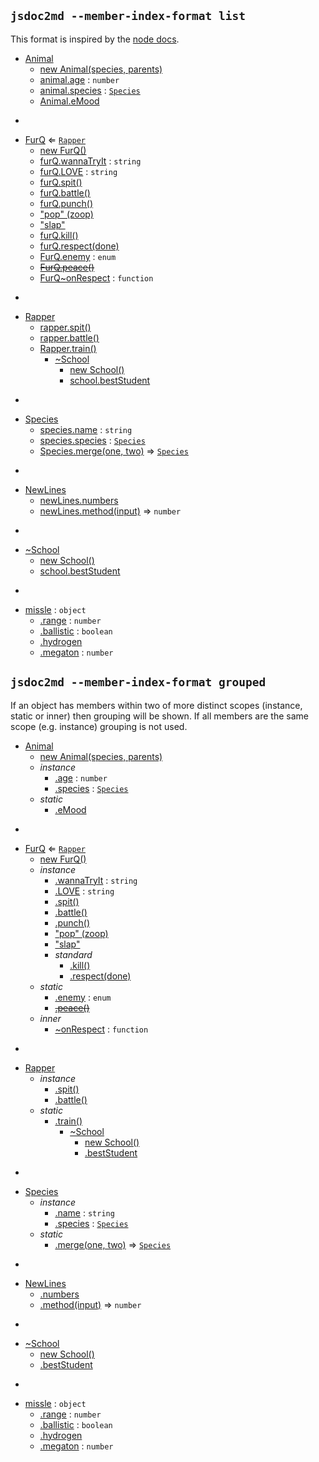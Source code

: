 ## `jsdoc2md --member-index-format list`
This format is inspired by the [node docs](http://nodejs.org/api/). 

* [Animal](#Animal)
    * [new Animal(species, parents)](#new_Animal_new)
    * [animal.age](#Animal+age) : <code>number</code>
    * [animal.species](#Animal+species) : <code>[Species](#Species)</code>
    * [Animal.eMood](#Animal.eMood)

-

* [FurQ](#FurQ) ⇐ <code>[Rapper](#Rapper)</code>
    * [new FurQ()](#new_FurQ_new)
    * [furQ.wannaTryIt](#FurQ+wannaTryIt) : <code>string</code>
    * [furQ.LOVE](#FurQ+LOVE) : <code>string</code>
    * [furQ.spit()](#FurQ+spit)
    * [furQ.battle()](#Rapper+battle)
    * [furQ.punch()](#FurQ+punch)
    * ["pop" (zoop)](#FurQ+event_pop)
    * ["slap"](#FurQ+event_slap)
    * [furQ.kill()](#FurQ+kill)
    * [furQ.respect(done)](#FurQ+respect)
    * [FurQ.enemy](#FurQ.enemy) : <code>enum</code>
    * ~~[FurQ.peace()](#FurQ.peace)~~
    * [FurQ~onRespect](#FurQ..onRespect) : <code>function</code>

-

* [Rapper](#Rapper)
    * [rapper.spit()](#Rapper+spit)
    * [rapper.battle()](#Rapper+battle)
    * [Rapper.train()](#Rapper.train)
        * [~School](#Rapper.train..School)
            * [new School()](#new_Rapper.train..School_new)
            * [school.bestStudent](#Rapper.train..School+bestStudent)

-

* [Species](#Species)
    * [species.name](#Species+name) : <code>string</code>
    * [species.species](#Species+species) : <code>[Species](#Species)</code>
    * [Species.merge(one, two)](#Species.merge) ⇒ <code>[Species](#Species)</code>

-

* [NewLines](#NewLines)
    * [newLines.numbers](#NewLines+numbers)
    * [newLines.method(input)](#NewLines+method) ⇒ <code>number</code>

-

* [~School](#Rapper.train..School)
    * [new School()](#new_Rapper.train..School_new)
    * [school.bestStudent](#Rapper.train..School+bestStudent)

-


* [missle](#missle) : <code>object</code>
    * [.range](#missle.range) : <code>number</code>
    * [.ballistic](#missle.ballistic) : <code>boolean</code>
    * [.hydrogen](#missle.hydrogen)
    * [.megaton](#missle.megaton) : <code>number</code>


## `jsdoc2md --member-index-format grouped`
If an object has members within two of more distinct scopes (instance, static or inner) then grouping will be shown. If all members are the same scope (e.g. instance) grouping is not used. 

* [Animal](#Animal)
    * [new Animal(species, parents)](#new_Animal_new)
    * _instance_
        * [.age](#Animal+age) : <code>number</code>
        * [.species](#Animal+species) : <code>[Species](#Species)</code>
    * _static_
        * [.eMood](#Animal.eMood)

-

* [FurQ](#FurQ) ⇐ <code>[Rapper](#Rapper)</code>
    * [new FurQ()](#new_FurQ_new)
    * _instance_
        * [.wannaTryIt](#FurQ+wannaTryIt) : <code>string</code>
        * [.LOVE](#FurQ+LOVE) : <code>string</code>
        * [.spit()](#FurQ+spit)
        * [.battle()](#Rapper+battle)
        * [.punch()](#FurQ+punch)
        * ["pop" (zoop)](#FurQ+event_pop)
        * ["slap"](#FurQ+event_slap)
        * _standard_
            * [.kill()](#FurQ+kill)
            * [.respect(done)](#FurQ+respect)
    * _static_
        * [.enemy](#FurQ.enemy) : <code>enum</code>
        * ~~[.peace()](#FurQ.peace)~~
    * _inner_
        * [~onRespect](#FurQ..onRespect) : <code>function</code>

-

* [Rapper](#Rapper)
    * _instance_
        * [.spit()](#Rapper+spit)
        * [.battle()](#Rapper+battle)
    * _static_
        * [.train()](#Rapper.train)
            * [~School](#Rapper.train..School)
                * [new School()](#new_Rapper.train..School_new)
                * [.bestStudent](#Rapper.train..School+bestStudent)

-

* [Species](#Species)
    * _instance_
        * [.name](#Species+name) : <code>string</code>
        * [.species](#Species+species) : <code>[Species](#Species)</code>
    * _static_
        * [.merge(one, two)](#Species.merge) ⇒ <code>[Species](#Species)</code>

-

* [NewLines](#NewLines)
    * [.numbers](#NewLines+numbers)
    * [.method(input)](#NewLines+method) ⇒ <code>number</code>

-

* [~School](#Rapper.train..School)
    * [new School()](#new_Rapper.train..School_new)
    * [.bestStudent](#Rapper.train..School+bestStudent)

-


* [missle](#missle) : <code>object</code>
    * [.range](#missle.range) : <code>number</code>
    * [.ballistic](#missle.ballistic) : <code>boolean</code>
    * [.hydrogen](#missle.hydrogen)
    * [.megaton](#missle.megaton) : <code>number</code>
